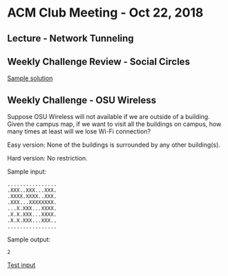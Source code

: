 ACM Club Meeting - Oct 22, 2018
===

Lecture - Network Tunneling
---

Weekly Challenge Review - Social Circles
---

[Sample solution](Social-Circles.java)

Weekly Challenge - OSU Wireless
---

Suppose OSU Wireless will not available if we are outside of a building. Given the campus map, if we want to visit all the buildings on campus, how many times at least will we lose Wi-Fi connection?

Easy version: None of the buildings is surrounded by any other building(s).

Hard version: No restriction.

Sample input:

```
................
.XXX..XXX...XXX.
.XXXX.XXXX..XXX.
.XXX...XXXXXXXX.
...X.XXX...XXXX.
.X.X.XXX...XXXX.
.X.X.XXX...XXX..
................
```

Sample output:

```
2
```

[Test input](OSU-Wireless.in)

